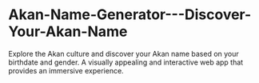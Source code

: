 # Akan-Name-Generator---Discover-Your-Akan-Name
Explore the Akan culture and discover your Akan name based on your birthdate and gender. A visually appealing and interactive web app that provides an immersive experience.
